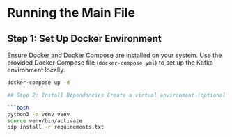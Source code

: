 # Running the Main File

## Step 1: Set Up Docker Environment
Ensure Docker and Docker Compose are installed on your system. Use the provided Docker Compose file (`docker-compose.yml`) to set up the Kafka environment locally.

```bash
docker-compose up -d

## Step 2: Install Dependencies Create a virtual environment (optional but recommended) and install the required Python dependencies using requirements.txt.

```bash
python3 -m venv venv
source venv/bin/activate
pip install -r requirements.txt

